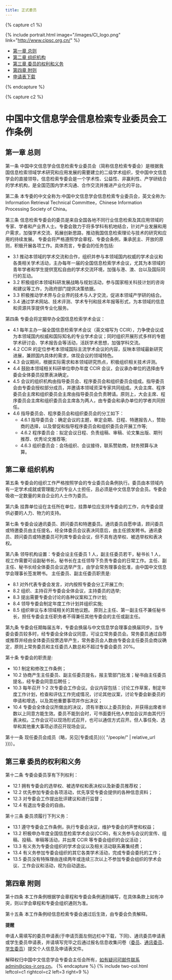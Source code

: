 ```yaml
---
title: 正式委员
---
```


{% capture c1 %}

{% include portrait.html image="/images/CI_logo.png" link="http://www.cipsc.org.cn/" %}

<div class="sticky_sidebar">
  <ul class="no-padding margin-left-10 organizers-type-list hidden-xs" id="sidebar-nav">
    <li class=""><a href="#第一章-总则">第一章 总则</a></li>
    <li class=""><a href="#第二章-组织机构">第二章 组织机构</a></li>
    <li class=""><a href="#第三章-委员的权利和义务">第三章 委员的权利和义务</a></li>
    <li class=""><a href="#第四章-附则">第四章 附则</a></li>
    <li class=""><a href="./信息检索专委会委员申请表.doc">申请表下载</a></li>

  </ul>
</div>

{% endcapture %}

{% capture c2 %}

# 中国中文信息学会信息检索专业委员会工作条例

## 第一章 总则

第一条 中国中文信息学会信息检索专业委员会（简称信息检索专委会）是根据我国信息检索领域学术研究和应用发展的需要建立的二级学术组织，受中国中文信息学会的直接领导。信息检索专委会是一个学术性、公益性、非赢利性、产学研结合的学术机构，是全国范围内学术沟通、合作交流并推进产业化的平台。

第二条 本专委的中文全称为:中国中文信息学会信息检索专业委员会，英文全称为: Information Retrieval Technical Committee，Chinese Information Processing Society of China。

第三条 信息检索专委会的委员是来自全国各地不同行业信息检索及其应用领域的专家、学者和产业界人士。专委会致力于将多学科有机地结合，针对产业发展和用户需求，加强学术交流、拓展创新思路，推动我国信息检索理论与技术的研究和应用的持续发展。
专委会将严格遵照学会章程、专委会条例，秉承民主、开放的原则，积极开展各项工作。具体而言，专委会的任务包括:

- 3.1 推动本领域的学术交流和合作，组织并参与本领域国内权威的学术会议和各类相关学术活动，主办每年一届的全国信息检索学术会议，尤其为本领域的青年学者和学生提供宽松自由的学术交流环境，加强与港、澳、台以及国际同行的互动。
- 3.2 积极组织本领域科研发展战略与规划活动，参与国家相关科技计划的咨询和建议等工作，为政府部门提供决策依据。
- 3.3 积极推动学术界与企业界的技术与人才交流，促进本领域产学研的结合。
- 3.4 通过学术网站、技术评测、学术专刊和技术年报等形式，为本领域的信息和资源共享提供专业化服务。

第四条 专委会将定期举办全国信息检索学术会议：

- 4.1 每年主办一届全国信息检索学术会议（英文缩写为 CCIR），力争使会议成为本领域国内权威和国际知名的专业学术会议；同时组织开展形式多样的专题学术研讨会、学术报告会等活动，活跃学术思想，加强学科交流。
- 4.2 CCIR 的定位参考本领域国际主流学术会议的内容，反映本领域最新研究进展，兼顾国内具体的需求，体现会议的领域特色。
- 4.3 会议期间，根据实际需求和本领域研究热点，积极组织相关技术评测。
- 4.4 鼓励本领域相关科研单位申办年度 CCIR 会议，会议承办单位的选择由专委会全体委员投票表决确定。
- 4.5 会议的组织机构由指导委员会、程序委员会和组织委员会组成。指导委员会由专委会授权部分成员，并邀请本领域资深专家共同组成。大会主席、程序委员会主席和组织委员会主席由指导委员会负责聘请。原则上，大会主席、程序委员会主席和组织委员会主席各为两人，由专委会和承办单位的学者共同担任。
- 4.6 指导委员会、程序委员会和组织委员会的分工如下：
  - 4.6.1 指导委员会：确定会议的主题，审定会期、日程、特邀报告人，赞助商的选择，以及督促和指导程序委员会和组织委员会开展工作等;
  - 4.6.2 程序委员会：拟定会议日程、负责组稿、审稿、论文集出版、期刊推荐、优秀论文推荐等;
  - 4.6.3 组织委员会：会场组织、会议接待，联系赞助商，财务预算与决算。

## 第二章 组织机构

第五条 专委会的组织工作严格按照学会的专业委员会条例执行。委员由本领域内有一定学术成就或管理能力的专业人士担任，且必须是中文信息学会会员。专委会吸收一定数量的来自企业的人士作为委员。

第六条 挂靠单位设在主任所在单位，挂靠单位应支持专委会的工作，向专委会提供必要的人力、物力的支持。

第七条 专委会设通讯委员、顾问委员和特邀委员。通讯委员自愿申请，顾问委员或特邀委员由主任提名，经全体委员会议表决同意后，由主任颁发聘书。通讯委员、顾问委员或特邀委员可列席专委会会议，但不具有选举权、被选举权和表决权。

第八条 领导机构设置：专委会设主任委员 1 人，副主任委员若干，秘书长 1 人，视工作需要可设副秘书长。秘书长在主任领导下负责专委会的日常工作。主任、副主任、秘书长经全体委员会议选举产生，由学会常务理事会批准，由中国中文信息学会理事长签发聘书。
主任委员、副主任委员职责是:

- 8.1 对外代表专委会发言，对内按照专委会分工开展工作;
- 8.2 组织、主持召开专委会全体会议，主持委员的选举;
- 8.3 提出需要专委会讨论的各种议案和工作计划;
- 8.4 领导专委会制定年度工作计划并组织实施;
- 8.5 组织审议与本领域相关的其他议题。
  原则上主任、第一副主任不兼任秘书长，担任专委会主任职务者不得兼任其他专委会的主任或副主任。

第九条 专委会任期每届五年，专委会换届与中文信息学会理事会换届同步。当专委会委员较多时，经专委会全体会议同意，可设立常务委员会。常务委员通过自荐或推荐并经由全体委员投票选举产生，常务委员会人数由专委会主任委员会商议确定，原则上常务委员和主任委员人数总和不超过专委会委员 20%。

第十条 专委会的职责是:

- 10.1 制定和修改工作条例；
- 10.2 协商产生主任委员、副主任委员提名，报主管部门批准；秘书由主任委员提名，经专委会同意后聘任；
- 10.3 每年召开 1-2 次专委会工作会议。会议内容包括：讨论工作草案，制定年度工作计划，检查和评估工作完成情况，讨论其他议案，讨论专委会新委员的申请和增选，以及其他重要事项并作出决议；
- 10.4 专委会全体会议所做出的决议，须有半数以上委员到会，并获得出席者半数以上同意方能生效。委员不能到会时，可书面委托他人参加会议并由其代行表决权。工作会议可以现场形式召开，也可以通信方式召开。但人事任免、选举和其他重大事项必须召开现场会议。

第十一条 现任委员会成员（略，另见[专委成员]({{ "/people/" | relative_url }})）。

## 第三章 委员的权利和义务

第十二条 专委会委员享有下列权利：

- 12.1 拥有专委会的选举权、被选举权和表决权以及新委员推荐权；
- 12.2 优先参加专委会各项活动，优先享受专委会提供的各种信息资料；
- 12.3 对专委会工作提出批评建议和进行监督；
- 12.4 有退出专委会的自由。

第十三条 委员须履行下列义务：

- 13.1 遵守专委会工作条例，执行专委会决议，维护专委会的声誉和权益；
- 13.2 积极申办年度全国信息检索学术会议(CCIR)，有义务参与会议的宣传、组稿、投稿、审稿等活动，并出席 CCIR 等专委会组织的会议活动；
- 13.3 有义务为专委会组织的学术会议以及相关活动联系筹集经费；
- 13.4 有义务参加专委会组织的其它各类学术活动，完成专委会委托的工作；
- 13.5 委员没有特殊理由连续两年或连续三次以上不参加专委会组织的学术会议、工作会议和活动，视为自动退出。

## 第四章 附则

第十四条 本工作条例根据学会章程和专委会条例通则编写，在具体条款上如有冲突，则以学会章程和专委会组织通则为准。

第十五条 本工作条例经信息检索专委会通过后生效，由专委会负责解释。

**提醒**

申请人需填写的委员申请表(于申请页面左侧边栏中下载，下同)、通讯委员申请表或学生委员申请表，并请填写完毕之后通过报名信息收集问卷（[委员]({{https://bqyl1x9muk3.feishu.cn/share/base/form/shrcn6kPtvyocUSpM2azrqTH9rd}})、[通讯委员]({{https://bqyl1x9muk3.feishu.cn/share/base/form/shrcnMRK2xFnIxTFI74UrW9iukb}})、[学生委员]({{https://bqyl1x9muk3.feishu.cn/share/base/form/shrcnEGthoJWMcW80Jsis8245Fj}})）提交个人信息及申请表文件。

解释权归中国中文信息学会专委会主任会所有，如有疑问可邮件联系admin@cips-ir.org.cn。
{% endcapture %}
{% include two-col.html leftcol=c1 rightcol=c2 left=3 right=9 %}
